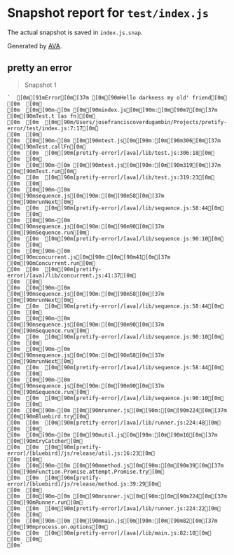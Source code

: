 # Snapshot report for `test/index.js`

The actual snapshot is saved in `index.js.snap`.

Generated by [AVA](https://ava.li).

## pretty an error

> Snapshot 1

    `  [0m[91mError[0m[37m [0m[90mHello darkness my old' friend[0m␊
    [0m  [0m␊
    [0m  [0m[90m-[0m [0m[90mindex.js[0m[90m:[0m[90m7[0m[37m [0m[90mTest.t [as fn][0m␊
    [0m  [0m  [0m[90m/Users/josefranciscoverdugambin/Projects/pretify-error/test/index.js:7:17[0m␊
    [0m  [0m␊
    [0m  [0m[90m-[0m [0m[90mtest.js[0m[90m:[0m[90m306[0m[37m [0m[90mTest.callFn[0m␊
    [0m  [0m  [0m[90m[pretify-error]/[ava]/lib/test.js:306:18[0m␊
    [0m  [0m␊
    [0m  [0m[90m-[0m [0m[90mtest.js[0m[90m:[0m[90m319[0m[37m [0m[90mTest.run[0m␊
    [0m  [0m  [0m[90m[pretify-error]/[ava]/lib/test.js:319:23[0m␊
    [0m  [0m␊
    [0m  [0m[90m-[0m [0m[90msequence.js[0m[90m:[0m[90m58[0m[37m [0m[90mrunNext[0m␊
    [0m  [0m  [0m[90m[pretify-error]/[ava]/lib/sequence.js:58:44[0m␊
    [0m  [0m␊
    [0m  [0m[90m-[0m [0m[90msequence.js[0m[90m:[0m[90m90[0m[37m [0m[90mSequence.run[0m␊
    [0m  [0m  [0m[90m[pretify-error]/[ava]/lib/sequence.js:90:10[0m␊
    [0m  [0m␊
    [0m  [0m[90m-[0m [0m[90mconcurrent.js[0m[90m:[0m[90m41[0m[37m [0m[90mConcurrent.run[0m␊
    [0m  [0m  [0m[90m[pretify-error]/[ava]/lib/concurrent.js:41:37[0m␊
    [0m  [0m␊
    [0m  [0m[90m-[0m [0m[90msequence.js[0m[90m:[0m[90m58[0m[37m [0m[90mrunNext[0m␊
    [0m  [0m  [0m[90m[pretify-error]/[ava]/lib/sequence.js:58:44[0m␊
    [0m  [0m␊
    [0m  [0m[90m-[0m [0m[90msequence.js[0m[90m:[0m[90m90[0m[37m [0m[90mSequence.run[0m␊
    [0m  [0m  [0m[90m[pretify-error]/[ava]/lib/sequence.js:90:10[0m␊
    [0m  [0m␊
    [0m  [0m[90m-[0m [0m[90msequence.js[0m[90m:[0m[90m58[0m[37m [0m[90mrunNext[0m␊
    [0m  [0m  [0m[90m[pretify-error]/[ava]/lib/sequence.js:58:44[0m␊
    [0m  [0m␊
    [0m  [0m[90m-[0m [0m[90msequence.js[0m[90m:[0m[90m90[0m[37m [0m[90mSequence.run[0m␊
    [0m  [0m  [0m[90m[pretify-error]/[ava]/lib/sequence.js:90:10[0m␊
    [0m  [0m␊
    [0m  [0m[90m-[0m [0m[90mrunner.js[0m[90m:[0m[90m224[0m[37m [0m[90mBluebird.try[0m␊
    [0m  [0m  [0m[90m[pretify-error]/[ava]/lib/runner.js:224:48[0m␊
    [0m  [0m␊
    [0m  [0m[90m-[0m [0m[90mutil.js[0m[90m:[0m[90m16[0m[37m [0m[90mtryCatcher[0m␊
    [0m  [0m  [0m[90m[pretify-error]/[bluebird]/js/release/util.js:16:23[0m␊
    [0m  [0m␊
    [0m  [0m[90m-[0m [0m[90mmethod.js[0m[90m:[0m[90m39[0m[37m [0m[90mFunction.Promise.attempt.Promise.try[0m␊
    [0m  [0m  [0m[90m[pretify-error]/[bluebird]/js/release/method.js:39:29[0m␊
    [0m  [0m␊
    [0m  [0m[90m-[0m [0m[90mrunner.js[0m[90m:[0m[90m224[0m[37m [0m[90mRunner.run[0m␊
    [0m  [0m  [0m[90m[pretify-error]/[ava]/lib/runner.js:224:22[0m␊
    [0m  [0m␊
    [0m  [0m[90m-[0m [0m[90mmain.js[0m[90m:[0m[90m82[0m[37m [0m[90mprocess.on.options[0m␊
    [0m  [0m  [0m[90m[pretify-error]/[ava]/lib/main.js:82:10[0m␊
    [0m  [0m␊
    [0m`
